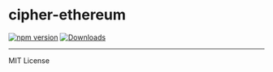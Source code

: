 cipher-ethereum
===============

[![npm version](https://badge.fury.io/js/cipher-ethereum.svg)](https://www.npmjs.com/package/cipher-ethereum)
[![Downloads](https://img.shields.io/npm/dm/cipher-ethereum.svg)](https://www.npmjs.com/package/cipher-ethereum)

- - -
MIT License
